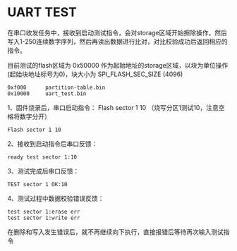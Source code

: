 # UART TEST

在串口收发任务中，接收到启动测试指令，会对storage区域开始擦除操作，然后写入1-250连续数字序列，然后再读出数据进行比对，对比校验成功后返回相应的指令。

目前测试的flash区域为 0x50000 作为起始地址的storage区域，以块为单位操作(起始块地址标号为0)，块大小为 SPI_FLASH_SEC_SIZE (4096)

```
0xf000      partition-table.bin
0x10000     uart_test.bin
```


1、固件烧录后，串口启动指令： Flash sector 1 10 （烧写分区1测试10，注意空格将数字分开）

```
Flash sector 1 10
```

2、接收到启动指令后串口反馈：

```
ready test sector 1:10
```

3、测试完成后串口反馈：
```
TEST sector 1 OK:10
```

4、测试过程中数据校验错误反馈：
```
test sector 1:erase err
test sector 1:write err
```

在删除和写入发生错误后，就不再继续向下执行，直接报错后等待再次输入测试指令
